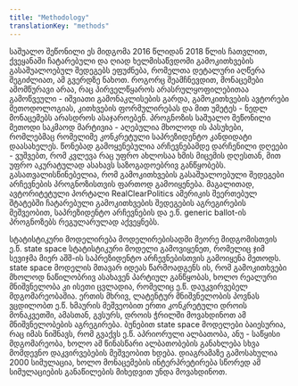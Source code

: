 ```yaml
---
title: "Methodology"
translationKey: "methods"
---
```


საშუალო შეწონილი
ეს მიდგომა 2016 წლიდან 2018 წლის ჩათვლით, ქვეყანაში ჩატარებული და ღიად ხელმისაწვდომი გამოკითხვების გასაშუალოებულ შედეგებს ეფუძნება, რომელთა დეტალური აღწერა შეგიძლიათ, ამ გვერდზე ნახოთ. როგორც შეამჩნევდით, მონაცემები ამომწურავი არაა, რაც პირველწყაროს არასრულყოფილებითაა გამოწვეული - იშვიათი გამონაკლისების გარდა, გამოკითხვების ავტორები მეთოდოლოგიას, კითხვების ფორმულირებას და მით უმეტეს - ნედლ მონაცემებს არასდროს ასაჯაროებენ. პროგნოზის საშუალო შეწონილი მეთოდი საკმაოდ მარტივია - აღებულია მხოლოდ ის პასუხები, რომლებმაც რომელიმე კონკრეტული საპრეზიდენტო კანდიდატი დაასახელეს. წონებად გამოყენებულია არჩევნებამდე დარჩენილი დღეები - ვუშვებთ, რომ კვლევა რაც უფრო ახლოსაა ხმის მიცემის დღესთან, მით უფრო აკურატულად ასახავს საზოგადოებრივ განწყობებს. გასათვალისწინებელია, რომ გამოკითხვების გასაშუალოებული შედეგები არჩევნების პროგნოზისთვის ფართოდ გამოიყენება. მაგალითად, ავტორიტეტული პორტალი RealClearPolitics ამერიკის შეერთებულ შტატებში ჩატარებული გამოკითხვების შედეგების აგრეგირების მეშვეობით, საპრეზიდენტო არჩევნების და ე.წ. generic ballot-ის პროგნოზებს რეგულარულად აქვეყნებს.

სტატისტიკური მოდელირება
მოდელირებისადმი მეორე მიდგომისთვის ე.წ. state space სტატისტიკური მოდელი გამოვიყენეთ, რომელიც ჯიმ სევიჯმა მიერ აშშ-ის საპრეზიდენტო არჩევნებისთვის გამოიყენა მეთოდს. state space მოდელის მთავარ იდეას წარმოადგენს ის, რომ გამოკითხვები მხოლოდ ნაწილობრივ ასახავენ პარტიულ განწყობას, ხოლო რეალური მნიშვნელობა კი ისეთი ცვლადია, რომელიც ე.წ. დაუკვირვებელ მდგომარეობაშია. ერთის მხრივ, ლატენტურ მნიშვნელობის პოვნას ვცდილობთ ე.წ. ხმაურის მეშვეობით ერთი კონკრეტული დროის მონაკვეთში, ამასთან, გვსურს, დროის ჭრილში მოვახდინოთ ამ მნიშვნელობების აგრეგირება. ბუნებით state space მოდელები ბაიესურია, რაც იმას ნიშნავს, რომ გვაქვს ე.წ. აპრიორული ალბათობა, ანუ - საწყისი მდგომარეობა, ხოლო ამ წინასწარი ალბათობების განახლება სხვა მომდევნო დაკვირვებების მეშვეობით ხდება. დიაგრამაზე გამოსახულია 2000 სიმულაცია, ხოლო მონაცემების ინტერპრეტირება სწორედ ამ სიმულაციების განაწილების მიხედვით უნდა მოვახდინოთ.